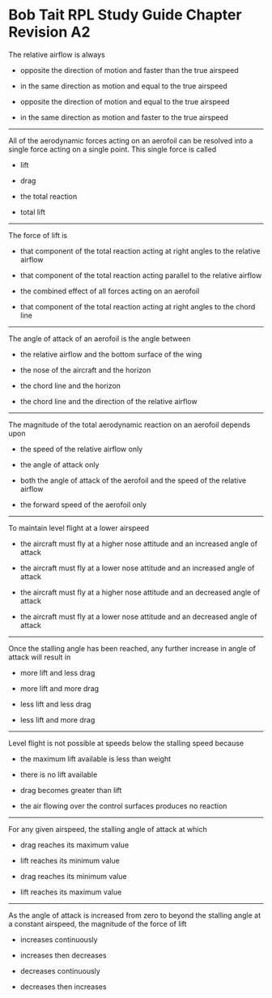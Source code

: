 # Bob Tait RPL Study Guide Chapter Revision A2

The relative airflow is always

* opposite the direction of motion and faster than the true airspeed

* in the same direction as motion and equal to the true airspeed

* opposite the direction of motion and equal to the true airspeed

* in the same direction as motion and faster to the true airspeed

----

All of the aerodynamic forces acting on an aerofoil can be resolved into a single force acting on a single point. This single force is called

* lift

* drag

* the total reaction

* total lift

----

The force of lift is

* that component of the total reaction acting at right angles to the relative airflow

* that component of the total reaction acting parallel to the relative airflow

* the combined effect of all forces acting on an aerofoil

* that component of the total reaction acting at right angles to the chord line

----

The angle of attack of an aerofoil is the angle between

* the relative airflow and the bottom surface of the wing

* the nose of the aircraft and the horizon

* the chord line and the horizon

* the chord line and the direction of the relative airflow

----

The magnitude of the total aerodynamic reaction on an aerofoil depends upon

* the speed of the relative airflow only

* the angle of attack only

* both the angle of attack of the aerofoil and the speed of the relative airflow

* the forward speed of the aerofoil only

----

To maintain level flight at a lower airspeed

* the aircraft must fly at a higher nose attitude and an increased angle of attack

* the aircraft must fly at a lower nose attitude and an increased angle of attack

* the aircraft must fly at a higher nose attitude and an decreased angle of attack

* the aircraft must fly at a lower nose attitude and an decreased angle of attack

----

Once the stalling angle has been reached, any further increase in angle of attack will result in

* more lift and less drag

* more lift and more drag

* less lift and less drag

* less lift and more drag

----

Level flight is not possible at speeds below the stalling speed because

* the maximum lift available is less than weight

* there is no lift available

* drag becomes greater than lift

* the air flowing over the control surfaces produces no reaction

----

For any given airspeed, the stalling angle of attack at which

* drag reaches its maximum value

* lift reaches its minimum value

* drag reaches its minimum value

* lift reaches its maximum value

----

As the angle of attack is increased from zero to beyond the stalling angle at a constant airspeed, the magnitude of the force of lift

* increases continuously

* increases then decreases

* decreases continuously

* decreases then increases

